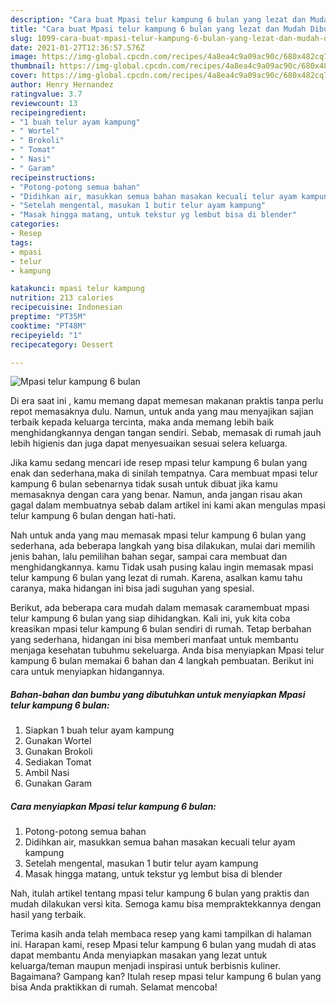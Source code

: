 ```yaml
---
description: "Cara buat Mpasi telur kampung 6 bulan yang lezat dan Mudah Dibuat"
title: "Cara buat Mpasi telur kampung 6 bulan yang lezat dan Mudah Dibuat"
slug: 1099-cara-buat-mpasi-telur-kampung-6-bulan-yang-lezat-dan-mudah-dibuat
date: 2021-01-27T12:36:57.576Z
image: https://img-global.cpcdn.com/recipes/4a8ea4c9a09ac90c/680x482cq70/mpasi-telur-kampung-6-bulan-foto-resep-utama.jpg
thumbnail: https://img-global.cpcdn.com/recipes/4a8ea4c9a09ac90c/680x482cq70/mpasi-telur-kampung-6-bulan-foto-resep-utama.jpg
cover: https://img-global.cpcdn.com/recipes/4a8ea4c9a09ac90c/680x482cq70/mpasi-telur-kampung-6-bulan-foto-resep-utama.jpg
author: Henry Hernandez
ratingvalue: 3.7
reviewcount: 13
recipeingredient:
- "1 buah telur ayam kampung"
- " Wortel"
- " Brokoli"
- " Tomat"
- " Nasi"
- " Garam"
recipeinstructions:
- "Potong-potong semua bahan"
- "Didihkan air, masukkan semua bahan masakan kecuali telur ayam kampung"
- "Setelah mengental, masukan 1 butir telur ayam kampung"
- "Masak hingga matang, untuk tekstur yg lembut bisa di blender"
categories:
- Resep
tags:
- mpasi
- telur
- kampung

katakunci: mpasi telur kampung 
nutrition: 213 calories
recipecuisine: Indonesian
preptime: "PT35M"
cooktime: "PT48M"
recipeyield: "1"
recipecategory: Dessert

---
```



![Mpasi telur kampung 6 bulan](https://img-global.cpcdn.com/recipes/4a8ea4c9a09ac90c/680x482cq70/mpasi-telur-kampung-6-bulan-foto-resep-utama.jpg)

Di era  saat ini , kamu memang dapat memesan makanan praktis tanpa perlu repot memasaknya dulu. Namun, untuk anda yang mau menyajikan sajian terbaik kepada keluarga tercinta, maka anda memang lebih baik menghidangkannya dengan tangan sendiri. Sebab, memasak di rumah jauh lebih higienis dan juga dapat menyesuaikan sesuai selera keluarga.

Jika kamu sedang mencari ide resep mpasi telur kampung 6 bulan yang enak dan sederhana,maka di sinilah tempatnya. Cara membuat mpasi telur kampung 6 bulan  sebenarnya tidak susah untuk dibuat jika kamu memasaknya dengan cara yang benar. Namun, anda jangan risau akan gagal dalam membuatnya 
sebab dalam artikel ini kami akan mengulas mpasi telur kampung 6 bulan dengan hati-hati.  



Nah untuk anda yang mau memasak mpasi telur kampung 6 bulan yang sederhana, ada beberapa langkah yang bisa dilakukan, mulai dari memilih jenis bahan, lalu pemilihan bahan segar, sampai cara membuat dan menghidangkannya. kamu Tidak usah pusing kalau ingin memasak mpasi telur kampung 6 bulan yang lezat di rumah. Karena, asalkan kamu  tahu caranya, maka hidangan ini bisa jadi suguhan yang spesial.

Berikut, ada beberapa cara mudah dalam memasak caramembuat mpasi telur kampung 6 bulan yang siap dihidangkan. Kali ini, yuk kita coba kreasikan mpasi telur kampung 6 bulan sendiri di rumah. Tetap berbahan yang sederhana, hidangan ini bisa memberi manfaat untuk membantu menjaga kesehatan tubuhmu sekeluarga. Anda bisa menyiapkan Mpasi telur kampung 6 bulan memakai 6 bahan dan 4 langkah pembuatan. Berikut ini cara untuk menyiapkan hidangannya.

<!--inarticleads1-->

##### Bahan-bahan dan bumbu yang dibutuhkan untuk menyiapkan Mpasi telur kampung 6 bulan:

1. Siapkan 1 buah telur ayam kampung
1. Gunakan  Wortel
1. Gunakan  Brokoli
1. Sediakan  Tomat
1. Ambil  Nasi
1. Gunakan  Garam




<!--inarticleads2-->

##### Cara menyiapkan Mpasi telur kampung 6 bulan:

1. Potong-potong semua bahan
1. Didihkan air, masukkan semua bahan masakan kecuali telur ayam kampung
1. Setelah mengental, masukan 1 butir telur ayam kampung
1. Masak hingga matang, untuk tekstur yg lembut bisa di blender




Nah, itulah artikel tentang  mpasi telur kampung 6 bulan  yang praktis dan mudah dilakukan versi kita. Semoga kamu bisa mempraktekkannya dengan hasil yang terbaik. 

Terima kasih anda telah membaca resep yang kami tampilkan di halaman ini. Harapan kami, resep  Mpasi telur kampung 6 bulan yang mudah di atas dapat membantu Anda menyiapkan masakan yang lezat untuk keluarga/teman maupun menjadi inspirasi untuk berbisnis kuliner. Bagaimana? Gampang kan? Itulah resep mpasi telur kampung 6 bulan yang bisa Anda praktikkan di rumah. Selamat mencoba!

